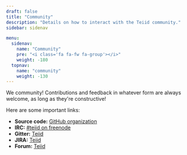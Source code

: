 ```yaml
---
draft: false
title: "Community"
description: "Details on how to interact with the Teiid community."
sidebar: sidenav

menu:
  sidenav:
    name: "Community"
    pre: "<i class='fa fa-fw fa-group'></i>"
    weight: -180
  topnav:
    name: "community"
    weight: -130
---
```


We <i class="fa fa-heart text-danger"></i> community! Contributions and feedback in whatever form are always welcome, as long as they're constructive!

Here are some important links:

* **Source code:** [GitHub organization](https://github.com/teiid)
* **IRC:** [#teiid on freenode](irc://freenode.net/teiid)
* **Gitter:** [Teiid](https://gitter.im/teiid)
* **JIRA:** [Teiid](https://issues.jboss.org/projects/TEIID/summary)
* **Forum:** [Teiid](https://developer.jboss.org/en/teiid)

